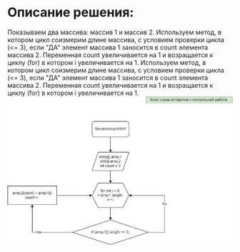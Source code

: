 # Описание решения:
Показываем два массива: массив 1 и массив 2. 
Используем метод, в котором цикл соизмерим длине массива, с условием проверки цикла (<= 3), если "ДА" элемент массива 1 заносится в count элемента массива 2. Переменная сount увеличивается на 1 и возращается к циклу (for) в котором i увеличивается на 1. 
Используем метод, в котором цикл соизмерим длине массива, с условием проверки цикла (<= 3), если "ДА" элемент массива 1 заносится в count элемента массива 2. Переменная сount увеличивается на 1 и возращается к циклу (for) в котором i увеличивается на 1. 
![Привет, это блок-схема!](%D0%B1%D0%BB%D0%BE%D0%BA_%D1%81%D1%85%D0%B5%D0%BC%D0%B0.jpg)